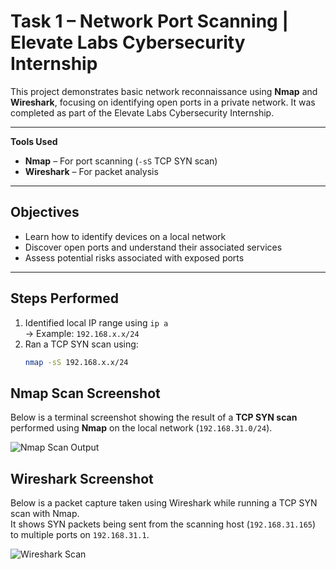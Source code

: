 #  Task 1 – Network Port Scanning | Elevate Labs Cybersecurity Internship

This project demonstrates basic network reconnaissance using **Nmap** and **Wireshark**, focusing on identifying open ports in a private network. It was completed as part of the Elevate Labs Cybersecurity Internship.

---

 **Tools Used**
- **Nmap** – For port scanning (`-sS` TCP SYN scan)
- **Wireshark** – For packet analysis

---

## Objectives
- Learn how to identify devices on a local network
- Discover open ports and understand their associated services
- Assess potential risks associated with exposed ports

---

##  Steps Performed
1. Identified local IP range using `ip a`  
   → Example: `192.168.x.x/24`
2. Ran a TCP SYN scan using:
   ```bash
   nmap -sS 192.168.x.x/24
   

## Nmap Scan Screenshot

Below is a terminal screenshot showing the result of a **TCP SYN scan** performed using **Nmap** on the local network (`192.168.31.0/24`).

![Nmap Scan Output](nmap_scan.png)

## Wireshark Screenshot

Below is a packet capture taken using Wireshark while running a TCP SYN scan with Nmap.  
It shows SYN packets being sent from the scanning host (`192.168.31.165`) to multiple ports on `192.168.31.1`.

![Wireshark Scan](wireshark_scan.png)


